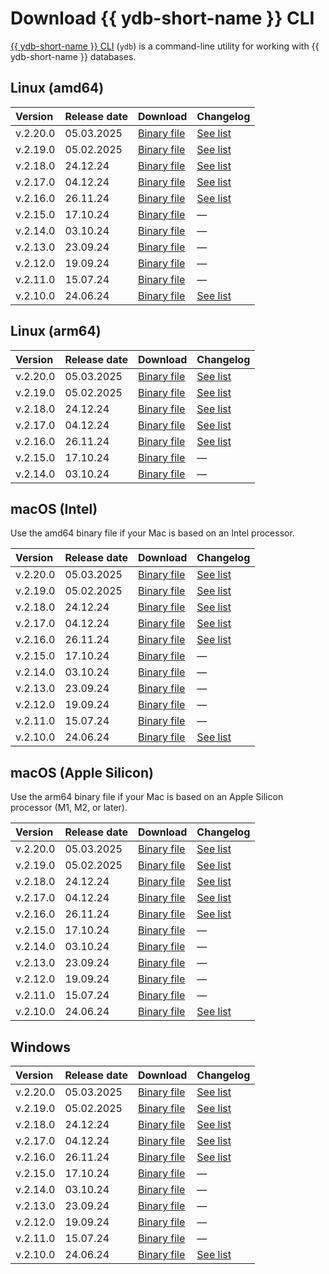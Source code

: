 # Download {{ ydb-short-name }} CLI

[{{ ydb-short-name }} CLI](../reference/ydb-cli/index.md) (`ydb`) is a command-line utility for working with {{ ydb-short-name }} databases.

## Linux (amd64)

| Version | Release date | Download | Changelog |
| :--- | :--- | :--- | :--- |
| v.2.20.0 | 05.03.2025 | [Binary file](https://storage.yandexcloud.net/yandexcloud-ydb/release/2.20.0/linux/amd64/ydb) | [See list](../changelog-cli.md#2-20-0) |
| v.2.19.0 | 05.02.2025 | [Binary file](https://storage.yandexcloud.net/yandexcloud-ydb/release/2.19.0/linux/amd64/ydb) | [See list](../changelog-cli.md#2-19-0) |
| v.2.18.0 | 24.12.24 | [Binary file](https://storage.yandexcloud.net/yandexcloud-ydb/release/2.18.0/linux/amd64/ydb) | [See list](../changelog-cli.md#2-18-0) |
| v.2.17.0 | 04.12.24 | [Binary file](https://storage.yandexcloud.net/yandexcloud-ydb/release/2.17.0/linux/amd64/ydb) | [See list](../changelog-cli.md#2-17-0) |
| v.2.16.0 | 26.11.24 | [Binary file](https://storage.yandexcloud.net/yandexcloud-ydb/release/2.16.0/linux/amd64/ydb) | [See list](../changelog-cli.md#2-16-0) |
| v.2.15.0 | 17.10.24 | [Binary file](https://storage.yandexcloud.net/yandexcloud-ydb/release/2.15.0/linux/amd64/ydb) | — |
| v.2.14.0 | 03.10.24 | [Binary file](https://storage.yandexcloud.net/yandexcloud-ydb/release/2.14.0/linux/amd64/ydb) | — |
| v.2.13.0 | 23.09.24 | [Binary file](https://storage.yandexcloud.net/yandexcloud-ydb/release/2.13.0/linux/amd64/ydb) | — |
| v.2.12.0 | 19.09.24 | [Binary file](https://storage.yandexcloud.net/yandexcloud-ydb/release/2.12.0/linux/amd64/ydb) | — |
| v.2.11.0 | 15.07.24 | [Binary file](https://storage.yandexcloud.net/yandexcloud-ydb/release/2.11.0/linux/amd64/ydb) | — |
| v.2.10.0 | 24.06.24 | [Binary file](https://storage.yandexcloud.net/yandexcloud-ydb/release/2.10.0/linux/amd64/ydb) | [See list](../changelog-cli.md#2-10-0) |

## Linux (arm64)

| Version | Release date | Download | Changelog |
| :--- | :--- | :--- | :--- |
| v.2.20.0 | 05.03.2025 | [Binary file](https://storage.yandexcloud.net/yandexcloud-ydb/release/2.20.0/linux/arm64/ydb) | [See list](../changelog-cli.md#2-20-0) |
| v.2.19.0 | 05.02.2025 | [Binary file](https://storage.yandexcloud.net/yandexcloud-ydb/release/2.19.0/linux/arm64/ydb) | [See list](../changelog-cli.md#2-19-0) |
| v.2.18.0 | 24.12.24 | [Binary file](https://storage.yandexcloud.net/yandexcloud-ydb/release/2.18.0/linux/arm64/ydb) | [See list](../changelog-cli.md#2-18-0) |
| v.2.17.0 | 04.12.24 | [Binary file](https://storage.yandexcloud.net/yandexcloud-ydb/release/2.17.0/linux/arm64/ydb) | [See list](../changelog-cli.md#2-17-0) |
| v.2.16.0 | 26.11.24 | [Binary file](https://storage.yandexcloud.net/yandexcloud-ydb/release/2.16.0/linux/arm64/ydb) | [See list](../changelog-cli.md#2-16-0) |
| v.2.15.0 | 17.10.24 | [Binary file](https://storage.yandexcloud.net/yandexcloud-ydb/release/2.15.0/linux/arm64/ydb) | — |
| v.2.14.0 | 03.10.24 | [Binary file](https://storage.yandexcloud.net/yandexcloud-ydb/release/2.14.0/linux/arm64/ydb) | — |

## macOS (Intel)

Use the amd64 binary file if your Mac is based on an Intel processor.

| Version | Release date | Download | Changelog |
| :--- | :--- | :--- | :--- |
| v.2.20.0 | 05.03.2025 | [Binary file](https://storage.yandexcloud.net/yandexcloud-ydb/release/2.20.0/darwin/amd64/ydb) | [See list](../changelog-cli.md#2-20-0) |
| v.2.19.0 | 05.02.2025 | [Binary file](https://storage.yandexcloud.net/yandexcloud-ydb/release/2.19.0/darwin/amd64/ydb) | [See list](../changelog-cli.md#2-19-0) |
| v.2.18.0 | 24.12.24 | [Binary file](https://storage.yandexcloud.net/yandexcloud-ydb/release/2.18.0/darwin/amd64/ydb) | [See list](../changelog-cli.md#2-18-0) |
| v.2.17.0 | 04.12.24 | [Binary file](https://storage.yandexcloud.net/yandexcloud-ydb/release/2.17.0/darwin/amd64/ydb) | [See list](../changelog-cli.md#2-17-0) |
| v.2.16.0 | 26.11.24 | [Binary file](https://storage.yandexcloud.net/yandexcloud-ydb/release/2.16.0/darwin/amd64/ydb) | [See list](../changelog-cli.md#2-16-0) |
| v.2.15.0 | 17.10.24 | [Binary file](https://storage.yandexcloud.net/yandexcloud-ydb/release/2.15.0/darwin/amd64/ydb) | — |
| v.2.14.0 | 03.10.24 | [Binary file](https://storage.yandexcloud.net/yandexcloud-ydb/release/2.14.0/darwin/amd64/ydb) | — |
| v.2.13.0 | 23.09.24 | [Binary file](https://storage.yandexcloud.net/yandexcloud-ydb/release/2.13.0/darwin/amd64/ydb) | — |
| v.2.12.0 | 19.09.24 | [Binary file](https://storage.yandexcloud.net/yandexcloud-ydb/release/2.12.0/darwin/amd64/ydb) | — |
| v.2.11.0 | 15.07.24 | [Binary file](https://storage.yandexcloud.net/yandexcloud-ydb/release/2.11.0/darwin/amd64/ydb) | — |
| v.2.10.0 | 24.06.24 | [Binary file](https://storage.yandexcloud.net/yandexcloud-ydb/release/2.10.0/darwin/amd64/ydb) | [See list](../changelog-cli.md#2-10-0) |

## macOS (Apple Silicon)

Use the arm64 binary file if your Mac is based on an Apple Silicon processor (M1, M2, or later).

| Version | Release date | Download | Changelog |
| :--- | :--- | :--- | :--- |
| v.2.20.0 | 05.03.2025 | [Binary file](https://storage.yandexcloud.net/yandexcloud-ydb/release/2.20.0/darwin/arm64/ydb) | [See list](../changelog-cli.md#2-20-0) |
| v.2.19.0 | 05.02.2025 | [Binary file](https://storage.yandexcloud.net/yandexcloud-ydb/release/2.19.0/darwin/arm64/ydb) | [See list](../changelog-cli.md#2-19-0) |
| v.2.18.0 | 24.12.24 | [Binary file](https://storage.yandexcloud.net/yandexcloud-ydb/release/2.18.0/darwin/arm64/ydb) | [See list](../changelog-cli.md#2-18-0) |
| v.2.17.0 | 04.12.24 | [Binary file](https://storage.yandexcloud.net/yandexcloud-ydb/release/2.17.0/darwin/arm64/ydb) | [See list](../changelog-cli.md#2-17-0) |
| v.2.16.0 | 26.11.24 | [Binary file](https://storage.yandexcloud.net/yandexcloud-ydb/release/2.16.0/darwin/arm64/ydb) | [See list](../changelog-cli.md#2-16-0) |
| v.2.15.0 | 17.10.24 | [Binary file](https://storage.yandexcloud.net/yandexcloud-ydb/release/2.15.0/darwin/arm64/ydb) | — |
| v.2.14.0 | 03.10.24 | [Binary file](https://storage.yandexcloud.net/yandexcloud-ydb/release/2.14.0/darwin/arm64/ydb) | — |
| v.2.13.0 | 23.09.24 | [Binary file](https://storage.yandexcloud.net/yandexcloud-ydb/release/2.13.0/darwin/arm64/ydb) | — |
| v.2.12.0 | 19.09.24 | [Binary file](https://storage.yandexcloud.net/yandexcloud-ydb/release/2.12.0/darwin/arm64/ydb) | — |
| v.2.11.0 | 15.07.24 | [Binary file](https://storage.yandexcloud.net/yandexcloud-ydb/release/2.11.0/darwin/arm64/ydb) | — |
| v.2.10.0 | 24.06.24 | [Binary file](https://storage.yandexcloud.net/yandexcloud-ydb/release/2.10.0/darwin/arm64/ydb) | [See list](../changelog-cli.md#2-10-0) |

## Windows

| Version | Release date | Download | Changelog |
| :--- | :--- | :--- | :--- |
| v.2.20.0 | 05.03.2025 | [Binary file](https://storage.yandexcloud.net/yandexcloud-ydb/release/2.20.0/windows/amd64/ydb.exe) | [See list](../changelog-cli.md#2-20-0) |
| v.2.19.0 | 05.02.2025 | [Binary file](https://storage.yandexcloud.net/yandexcloud-ydb/release/2.19.0/windows/amd64/ydb.exe) | [See list](../changelog-cli.md#2-19-0) |
| v.2.18.0 | 24.12.24 | [Binary file](https://storage.yandexcloud.net/yandexcloud-ydb/release/2.18.0/windows/amd64/ydb.exe) | [See list](../changelog-cli.md#2-18-0) |
| v.2.17.0 | 04.12.24 | [Binary file](https://storage.yandexcloud.net/yandexcloud-ydb/release/2.17.0/windows/amd64/ydb.exe) | [See list](../changelog-cli.md#2-17-0) |
| v.2.16.0 | 26.11.24 | [Binary file](https://storage.yandexcloud.net/yandexcloud-ydb/release/2.16.0/windows/amd64/ydb.exe) | [See list](../changelog-cli.md#2-16-0) |
| v.2.15.0 | 17.10.24 | [Binary file](https://storage.yandexcloud.net/yandexcloud-ydb/release/2.15.0/windows/amd64/ydb.exe) | — |
| v.2.14.0 | 03.10.24 | [Binary file](https://storage.yandexcloud.net/yandexcloud-ydb/release/2.14.0/windows/amd64/ydb.exe) | — |
| v.2.13.0 | 23.09.24 | [Binary file](https://storage.yandexcloud.net/yandexcloud-ydb/release/2.13.0/windows/amd64/ydb.exe) | — |
| v.2.12.0 | 19.09.24 | [Binary file](https://storage.yandexcloud.net/yandexcloud-ydb/release/2.12.0/windows/amd64/ydb.exe) | — |
| v.2.11.0 | 15.07.24 | [Binary file](https://storage.yandexcloud.net/yandexcloud-ydb/release/2.11.0/windows/amd64/ydb.exe) | — |
| v.2.10.0 | 24.06.24 | [Binary file](https://storage.yandexcloud.net/yandexcloud-ydb/release/2.10.0/windows/amd64/ydb.exe) | [See list](../changelog-cli.md#2-10-0) |
